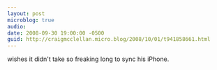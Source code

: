 ```yaml
---
layout: post
microblog: true
audio: 
date: 2008-09-30 19:00:00 -0500
guid: http://craigmcclellan.micro.blog/2008/10/01/t941858661.html
---
```

wishes it didn't take so freaking long to sync his iPhone.
